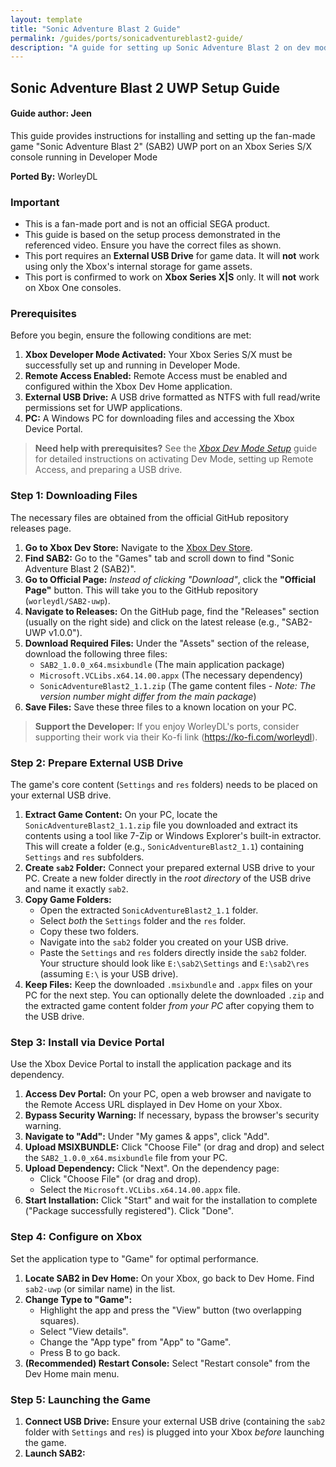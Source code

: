 ```yaml
---
layout: template
title: "Sonic Adventure Blast 2 Guide"
permalink: /guides/ports/sonicadventureblast2-guide/
description: "A guide for setting up Sonic Adventure Blast 2 on dev mode."
---
```


## Sonic Adventure Blast 2 UWP Setup Guide
#### Guide author: Jeen

This guide provides instructions for installing and setting up the fan-made game "Sonic Adventure Blast 2" (SAB2) UWP port on an Xbox Series S/X console running in Developer Mode

**Ported By:** WorleyDL

### Important
*   This is a fan-made port and is not an official SEGA product.
*   This guide is based on the setup process demonstrated in the referenced video. Ensure you have the correct files as shown.
*   This port requires an **External USB Drive** for game data. It will **not** work using only the Xbox's internal storage for game assets.
*   This port is confirmed to work on **Xbox Series X|S** only. It will **not** work on Xbox One consoles.

### Prerequisites

Before you begin, ensure the following conditions are met:

1.  **Xbox Developer Mode Activated:** Your Xbox Series S/X must be successfully set up and running in Developer Mode.
2.  **Remote Access Enabled:** Remote Access must be enabled and configured within the Xbox Dev Home application.
3.  **External USB Drive:** A USB drive formatted as NTFS with full read/write permissions set for UWP applications.
4.  **PC:** A Windows PC for downloading files and accessing the Xbox Device Portal.

> **Need help with prerequisites?** See the [_Xbox Dev Mode Setup_](https://wiki.xboxdev.store/en/DevModeSetup) guide for detailed instructions on activating Dev Mode, setting up Remote Access, and preparing a USB drive.

### Step 1: Downloading Files

The necessary files are obtained from the official GitHub repository releases page.

1.  **Go to Xbox Dev Store:** Navigate to the [Xbox Dev Store](https://xbdev.store/).
2.  **Find SAB2:** Go to the "Games" tab and scroll down to find "Sonic Adventure Blast 2 (SAB2)".
3.  **Go to Official Page:** *Instead of clicking "Download"*, click the **"Official Page"** button. This will take you to the GitHub repository (`worleydl/SAB2-uwp`).
4.  **Navigate to Releases:** On the GitHub page, find the "Releases" section (usually on the right side) and click on the latest release (e.g., "SAB2-UWP v1.0.0").
5.  **Download Required Files:** Under the "Assets" section of the release, download the following three files:
    *   `SAB2_1.0.0_x64.msixbundle` (The main application package)
    *   `Microsoft.VCLibs.x64.14.00.appx` (The necessary dependency)
    *   `SonicAdventureBlast2_1.1.zip` (The game content files - *Note: The version number might differ from the main package*)
6.  **Save Files:** Save these three files to a known location on your PC.

> **Support the Developer:** If you enjoy WorleyDL's ports, consider supporting their work via their Ko-fi link (https://ko-fi.com/worleydl).

### Step 2: Prepare External USB Drive

The game's core content (`Settings` and `res` folders) needs to be placed on your external USB drive.

1.  **Extract Game Content:** On your PC, locate the `SonicAdventureBlast2_1.1.zip` file you downloaded and extract its contents using a tool like 7-Zip or Windows Explorer's built-in extractor. This will create a folder (e.g., `SonicAdventureBlast2_1.1`) containing `Settings` and `res` subfolders.
2.  **Create `sab2` Folder:** Connect your prepared external USB drive to your PC. Create a new folder directly in the *root directory* of the USB drive and name it exactly `sab2`.
3.  **Copy Game Folders:**
    *   Open the extracted `SonicAdventureBlast2_1.1` folder.
    *   Select *both* the `Settings` folder and the `res` folder.
    *   Copy these two folders.
    *   Navigate into the `sab2` folder you created on your USB drive.
    *   Paste the `Settings` and `res` folders directly inside the `sab2` folder. Your structure should look like `E:\sab2\Settings` and `E:\sab2\res` (assuming `E:\` is your USB drive).
4. **Keep Files:** Keep the downloaded `.msixbundle` and `.appx` files on your PC for the next step. You can optionally delete the downloaded `.zip` and the extracted game content folder *from your PC* after copying them to the USB drive.

### Step 3: Install via Device Portal

Use the Xbox Device Portal to install the application package and its dependency.

1.  **Access Dev Portal:** On your PC, open a web browser and navigate to the Remote Access URL displayed in Dev Home on your Xbox.
2.  **Bypass Security Warning:** If necessary, bypass the browser's security warning.
3.  **Navigate to "Add":** Under "My games & apps", click "Add".
4.  **Upload MSIXBUNDLE:** Click "Choose File" (or drag and drop) and select the `SAB2_1.0.0_x64.msixbundle` file from your PC.
5.  **Upload Dependency:** Click "Next". On the dependency page:
    *   Click "Choose File" (or drag and drop).
    *   Select the `Microsoft.VCLibs.x64.14.00.appx` file.
6.  **Start Installation:** Click "Start" and wait for the installation to complete ("Package successfully registered"). Click "Done".

### Step 4: Configure on Xbox

Set the application type to "Game" for optimal performance.

1.  **Locate SAB2 in Dev Home:** On your Xbox, go back to Dev Home. Find `sab2-uwp` (or similar name) in the list.
2.  **Change Type to "Game":**
    *   Highlight the app and press the "View" button (two overlapping squares).
    *   Select "View details".
    *   Change the "App type" from "App" to "Game".
    *   Press B to go back.
3.  **(Recommended) Restart Console:** Select "Restart console" from the Dev Home main menu.

### Step 5: Launching the Game

1.  **Connect USB Drive:** Ensure your external USB drive (containing the `sab2` folder with `Settings` and `res`) is plugged into your Xbox *before* launching the game.
2.  **Launch SAB2:**
